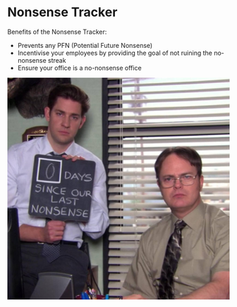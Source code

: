 # Nonsense Tracker

Benefits of the Nonsense Tracker:

- Prevents any PFN (Potential Future Nonsense)
- Incentivise your employees by providing the goal of not ruining the no-nonsense streak
- Ensure your office is a no-nonsense office


![](docs/nonsense.jpg)
